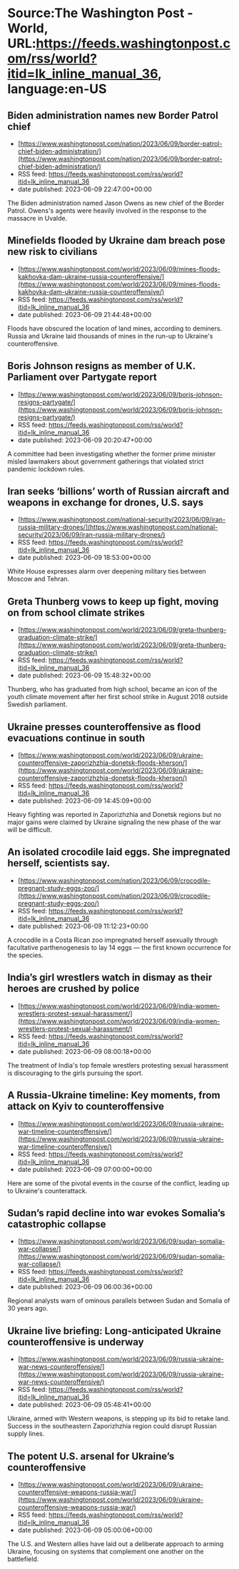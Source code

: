 # Source:The Washington Post - World, URL:https://feeds.washingtonpost.com/rss/world?itid=lk_inline_manual_36, language:en-US

## Biden administration names new Border Patrol chief
 - [https://www.washingtonpost.com/nation/2023/06/09/border-patrol-chief-biden-administration/](https://www.washingtonpost.com/nation/2023/06/09/border-patrol-chief-biden-administration/)
 - RSS feed: https://feeds.washingtonpost.com/rss/world?itid=lk_inline_manual_36
 - date published: 2023-06-09 22:47:00+00:00

The Biden administration named Jason Owens as new chief of the Border Patrol. Owens's agents were heavily involved in the response to the massacre in Uvalde.

## Minefields flooded by Ukraine dam breach pose new risk to civilians
 - [https://www.washingtonpost.com/world/2023/06/09/mines-floods-kakhovka-dam-ukraine-russia-counteroffensive/](https://www.washingtonpost.com/world/2023/06/09/mines-floods-kakhovka-dam-ukraine-russia-counteroffensive/)
 - RSS feed: https://feeds.washingtonpost.com/rss/world?itid=lk_inline_manual_36
 - date published: 2023-06-09 21:44:48+00:00

Floods have obscured the location of land mines, according to deminers. Russia and Ukraine laid thousands of mines in the run-up to Ukraine's counteroffensive.

## Boris Johnson resigns as member of U.K. Parliament over Partygate report
 - [https://www.washingtonpost.com/world/2023/06/09/boris-johnson-resigns-partygate/](https://www.washingtonpost.com/world/2023/06/09/boris-johnson-resigns-partygate/)
 - RSS feed: https://feeds.washingtonpost.com/rss/world?itid=lk_inline_manual_36
 - date published: 2023-06-09 20:20:47+00:00

A committee had been investigating whether the former prime minister misled lawmakers about government gatherings that violated strict pandemic lockdown rules.

## Iran seeks ‘billions’ worth of Russian aircraft and weapons in exchange for drones, U.S. says
 - [https://www.washingtonpost.com/national-security/2023/06/09/iran-russia-military-drones/](https://www.washingtonpost.com/national-security/2023/06/09/iran-russia-military-drones/)
 - RSS feed: https://feeds.washingtonpost.com/rss/world?itid=lk_inline_manual_36
 - date published: 2023-06-09 18:53:00+00:00

White House expresses alarm over deepening military ties between Moscow and Tehran.

## Greta Thunberg vows to keep up fight, moving on from school climate strikes
 - [https://www.washingtonpost.com/world/2023/06/09/greta-thunberg-graduation-climate-strike/](https://www.washingtonpost.com/world/2023/06/09/greta-thunberg-graduation-climate-strike/)
 - RSS feed: https://feeds.washingtonpost.com/rss/world?itid=lk_inline_manual_36
 - date published: 2023-06-09 15:48:32+00:00

Thunberg, who has graduated from high school, became an icon of the youth climate movement after her first school strike in August 2018 outside Swedish parliament.

## Ukraine presses counteroffensive as flood evacuations continue in south
 - [https://www.washingtonpost.com/world/2023/06/09/ukraine-counteroffensive-zaporizhzhia-donetsk-floods-kherson/](https://www.washingtonpost.com/world/2023/06/09/ukraine-counteroffensive-zaporizhzhia-donetsk-floods-kherson/)
 - RSS feed: https://feeds.washingtonpost.com/rss/world?itid=lk_inline_manual_36
 - date published: 2023-06-09 14:45:09+00:00

Heavy fighting was reported in Zaporizhzhia and Donetsk regions but no major gains were claimed by Ukraine signaling the new phase of the war will be difficult.

## An isolated crocodile laid eggs. She impregnated herself, scientists say.
 - [https://www.washingtonpost.com/nation/2023/06/09/crocodile-pregnant-study-eggs-zoo/](https://www.washingtonpost.com/nation/2023/06/09/crocodile-pregnant-study-eggs-zoo/)
 - RSS feed: https://feeds.washingtonpost.com/rss/world?itid=lk_inline_manual_36
 - date published: 2023-06-09 11:12:23+00:00

A crocodile in a Costa Rican zoo impregnated herself asexually through facultative parthenogenesis to lay 14 eggs — the first known occurrence for the species.

## India’s girl wrestlers watch in dismay as their heroes are crushed by police
 - [https://www.washingtonpost.com/world/2023/06/09/india-women-wrestlers-protest-sexual-harassment/](https://www.washingtonpost.com/world/2023/06/09/india-women-wrestlers-protest-sexual-harassment/)
 - RSS feed: https://feeds.washingtonpost.com/rss/world?itid=lk_inline_manual_36
 - date published: 2023-06-09 08:00:18+00:00

The treatment of India's top female wrestlers protesting sexual harassment is discouraging to the girls pursuing the sport.

## A Russia-Ukraine timeline: Key moments, from attack on Kyiv to counteroffensive
 - [https://www.washingtonpost.com/world/2023/06/09/russia-ukraine-war-timeline-counteroffensive/](https://www.washingtonpost.com/world/2023/06/09/russia-ukraine-war-timeline-counteroffensive/)
 - RSS feed: https://feeds.washingtonpost.com/rss/world?itid=lk_inline_manual_36
 - date published: 2023-06-09 07:00:00+00:00

Here are some of the pivotal events in the course of the conflict, leading up to Ukraine's counterattack.

## Sudan’s rapid decline into war evokes Somalia’s catastrophic collapse
 - [https://www.washingtonpost.com/world/2023/06/09/sudan-somalia-war-collapse/](https://www.washingtonpost.com/world/2023/06/09/sudan-somalia-war-collapse/)
 - RSS feed: https://feeds.washingtonpost.com/rss/world?itid=lk_inline_manual_36
 - date published: 2023-06-09 06:00:36+00:00

Regional analysts warn of ominous parallels between Sudan and Somalia of 30 years ago.

## Ukraine live briefing: Long-anticipated Ukraine counteroffensive is underway
 - [https://www.washingtonpost.com/world/2023/06/09/russia-ukraine-war-news-counteroffensive/](https://www.washingtonpost.com/world/2023/06/09/russia-ukraine-war-news-counteroffensive/)
 - RSS feed: https://feeds.washingtonpost.com/rss/world?itid=lk_inline_manual_36
 - date published: 2023-06-09 05:48:41+00:00

Ukraine, armed with Western weapons, is stepping up its bid to retake land. Success in the southeastern Zaporizhzhia region could disrupt Russian supply lines.

## The potent U.S. arsenal for Ukraine’s counteroffensive
 - [https://www.washingtonpost.com/world/2023/06/09/ukraine-counteroffensive-weapons-russia-war/](https://www.washingtonpost.com/world/2023/06/09/ukraine-counteroffensive-weapons-russia-war/)
 - RSS feed: https://feeds.washingtonpost.com/rss/world?itid=lk_inline_manual_36
 - date published: 2023-06-09 05:00:06+00:00

The U.S. and Western allies have laid out a deliberate approach to arming Ukraine, focusing on systems that complement one another on the battlefield.

